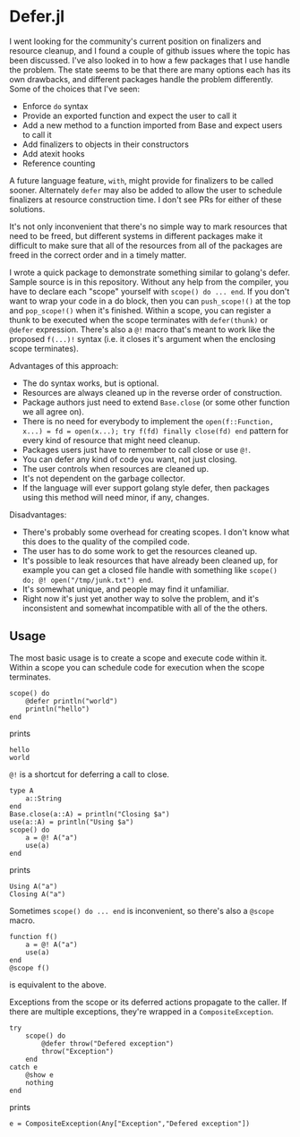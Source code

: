 # Defer.jl
I went looking for the community's current position on finalizers and resource cleanup, and I found a couple of github issues where the
topic has been discussed. I've also looked in to how a few packages that I use handle the problem. The state seems to be that there are
many options each has its own drawbacks, and different packages handle the problem differently. Some of the choices that I've seen:

 - Enforce `do` syntax
 - Provide an exported function and expect the user to call it
 - Add a new method to a function imported from Base and expect users to call it
 - Add finalizers to objects in their constructors
 - Add atexit hooks
 - Reference counting

A future language feature, `with`, might provide for finalizers to be called sooner. Alternately `defer` may also be added to allow the user
to schedule finalizers at resource construction time. I don't see PRs for either of these solutions.

It's not only inconvenient that there's no simple way to mark resources that need to be freed, but different systems in different packages
make it difficult to make sure that all of the resources from all of the packages are freed in the correct order and in a timely matter.

I wrote a quick package to demonstrate something similar to golang's defer. Sample source is in this repository.
Without any help from the compiler, you have to declare each "scope" yourself with `scope() do ... end`. If you don't want to wrap your code
in a do block, then you can `push_scope!()` at the top and `pop_scope!()` when it's finished. Within a scope, you can register a thunk to be
executed when the scope terminates with `defer(thunk)` or `@defer` expression. There's also a `@!` macro that's meant to work like the
proposed `f(...)!` syntax (i.e. it closes it's argument when the enclosing scope terminates).

Advantages of this approach:

 - The do syntax works, but is optional.
 - Resources are always cleaned up in the reverse order of construction.
 - Package authors just need to extend `Base.close` (or some other function we all agree on).
 - There is no need for everybody to implement the
 `open(f::Function, x...) = fd = open(x...); try f(fd) finally close(fd) end`
 pattern for every kind of resource that might need cleanup.
 - Packages users just have to remember to call close or use `@!`.
 - You can defer any kind of code you want, not just closing.
 - The user controls when resources are cleaned up.
 - It's not dependent on the garbage collector.
 - If the language will ever support golang style defer, then packages using this method will need minor, if any, changes.

Disadvantages:

 - There's probably some overhead for creating scopes. I don't know what this does to the quality of the compiled code.
 - The user has to do some work to get the resources cleaned up.
 - It's possible to leak resources that have already been cleaned up, for example you can get a closed file handle with something like
 `scope() do; @! open("/tmp/junk.txt") end`.
 - It's somewhat unique, and people may find it unfamiliar.
 - Right now it's just yet another way to solve the problem, and it's inconsistent and somewhat incompatible with all of the the others.

## Usage
The most basic usage is to create a scope and execute code within it.  Within a scope you can schedule code for execution when the scope terminates.
```
scope() do
    @defer println("world")
    println("hello")
end
```
prints
```
hello
world
```

`@!` is a shortcut for deferring a call to close.
```
type A
    a::String
end
Base.close(a::A) = println("Closing $a")
use(a::A) = println("Using $a")
scope() do
    a = @! A("a")
    use(a)
end
```
prints
```
Using A("a")
Closing A("a")
```

Sometimes `scope() do ... end` is inconvenient, so there's also a `@scope` macro.
```
function f()
    a = @! A("a")
    use(a)
end
@scope f()
```
is equivalent to the above.

Exceptions from the scope or its deferred actions propagate to the caller.  If there are multiple exceptions, they're wrapped in a
`CompositeException`.
```
try
    scope() do
        @defer throw("Defered exception")
        throw("Exception")
    end
catch e
    @show e
    nothing
end
```
prints
```
e = CompositeException(Any["Exception","Defered exception"])
```
